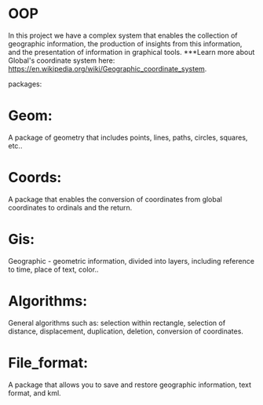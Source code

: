 # OOP
In this project we have a complex system that enables the collection of geographic information, the production of insights from this information, and the presentation of information in graphical tools.
***Learn more about Global's coordinate system here: https://en.wikipedia.org/wiki/Geographic_coordinate_system.

packages:

# Geom:
A package of geometry that includes points, lines, paths, circles, squares, etc..

# Coords:
A package that enables the conversion of coordinates from global coordinates to ordinals and the return.

# Gis:
Geographic - geometric information, divided into layers, including reference to time, place of text, color..

# Algorithms:
General algorithms such as: selection within rectangle, selection of distance, displacement, duplication, deletion, conversion of coordinates.

# File_format:
A package that allows you to save and restore geographic information, text format, and kml.
